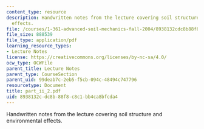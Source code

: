 ```yaml
---
content_type: resource
description: Handwritten notes from the lecture covering soil structure and environmental
  effects.
file: /courses/1-361-advanced-soil-mechanics-fall-2004/8938132cdc8b88f8c8c1bb4ca8bfcda4_part_ii_2.pdf
file_size: 888539
file_type: application/pdf
learning_resource_types:
- Lecture Notes
license: https://creativecommons.org/licenses/by-nc-sa/4.0/
ocw_type: OCWFile
parent_title: Lecture Notes
parent_type: CourseSection
parent_uid: 99deab7c-2eb5-f5cb-094c-48494c747796
resourcetype: Document
title: part_ii_2.pdf
uid: 8938132c-dc8b-88f8-c8c1-bb4ca8bfcda4
---
```

Handwritten notes from the lecture covering soil structure and environmental effects.